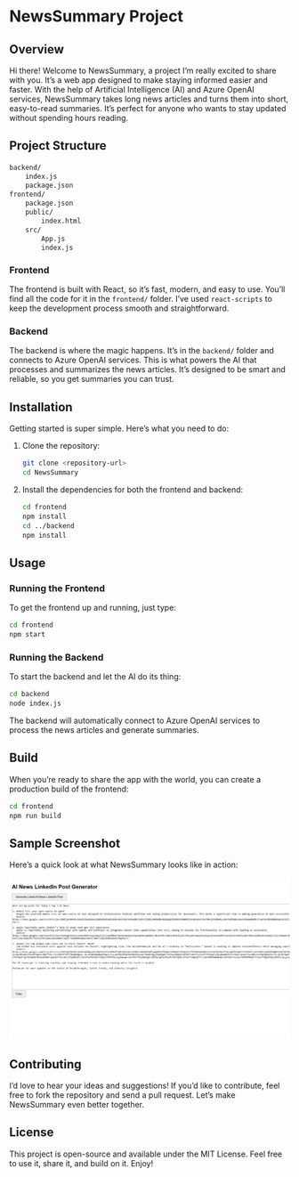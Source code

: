 # NewsSummary Project

## Overview
Hi there! Welcome to NewsSummary, a project I’m really excited to share with you. It’s a web app designed to make staying informed easier and faster. With the help of Artificial Intelligence (AI) and Azure OpenAI services, NewsSummary takes long news articles and turns them into short, easy-to-read summaries. It’s perfect for anyone who wants to stay updated without spending hours reading.

## Project Structure
```
backend/
    index.js
    package.json
frontend/
    package.json
    public/
        index.html
    src/
        App.js
        index.js
```

### Frontend
The frontend is built with React, so it’s fast, modern, and easy to use. You’ll find all the code for it in the `frontend/` folder. I’ve used `react-scripts` to keep the development process smooth and straightforward.

### Backend
The backend is where the magic happens. It’s in the `backend/` folder and connects to Azure OpenAI services. This is what powers the AI that processes and summarizes the news articles. It’s designed to be smart and reliable, so you get summaries you can trust.

## Installation
Getting started is super simple. Here’s what you need to do:

1. Clone the repository:
   ```bash
   git clone <repository-url>
   cd NewsSummary
   ```

2. Install the dependencies for both the frontend and backend:
   ```bash
   cd frontend
   npm install
   cd ../backend
   npm install
   ```

## Usage

### Running the Frontend
To get the frontend up and running, just type:
```bash
cd frontend
npm start
```

### Running the Backend
To start the backend and let the AI do its thing:
```bash
cd backend
node index.js
```

The backend will automatically connect to Azure OpenAI services to process the news articles and generate summaries.

## Build
When you’re ready to share the app with the world, you can create a production build of the frontend:
```bash
cd frontend
npm run build
```

## Sample Screenshot

Here’s a quick look at what NewsSummary looks like in action:

![NewsSummary Screenshot](sample.png)

## Contributing
I’d love to hear your ideas and suggestions! If you’d like to contribute, feel free to fork the repository and send a pull request. Let’s make NewsSummary even better together.

## License
This project is open-source and available under the MIT License. Feel free to use it, share it, and build on it. Enjoy!
